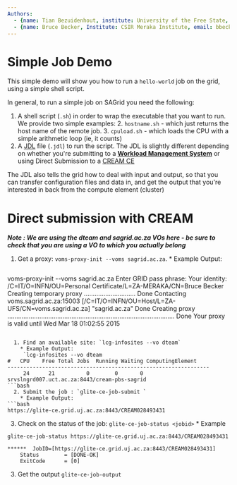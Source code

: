 ```yaml
---
Authors:
  - {name: Tian Bezuidenhout, institute: University of the Free State, email: bezuidenhoutt@ufs.ac.za, github: }
  - {name: Bruce Becker, Institute: CSIR Meraka Institute, email: bbecker@csir.co.za, gitthub: brucellino}
---
```


# Simple Job Demo

This simple demo will show you how to run a `hello-world` job on the grid, using a simple shell script.

In general, to run a simple job on SAGrid you need the following:

  1. A shell script (`.sh`) in order to wrap the executable that you want to run. We provide two simple examples:
    2. `hostname.sh` - which just returns the host name of the remote job.
    3. `cpuload.sh` -  which loads the CPU with a simple arithmetic loop (ie, it counts)
  1. A [JDL](http://diracgrid.org/files/docs/UserGuide/GettingStarted/UserJobs/JDLReference/) file (`.jdl`) to run the script. The JDL is slightly different depending on whether you're submitting to a **[Workload Management System](ttps://wiki.italiangrid.it/twiki/bin/view/WMS)** or using Direct Submission to a [CREAM CE](https://wiki.italiangrid.it/twiki/bin/view/CREAM/JdlGuide)

The JDL also tells the grid how to deal with input and output, so that you can transfer configuration files and data in, and get the output that you're interested in back from the compute element (cluster)

# Direct submission with CREAM

***Note : We are using the dteam and sagrid.ac.za VOs here - be sure to check that you are using a VO to which you actually belong***

  1. Get a proxy: `voms-proxy-init --voms sagrid.ac.za`.
    * Example Output:
      ```bash
voms-proxy-init --voms sagrid.ac.za
Enter GRID pass phrase:
Your identity: /C=IT/O=INFN/OU=Personal Certificate/L=ZA-MERAKA/CN=Bruce Becker
Creating temporary proxy ............................. Done
Contacting  voms.sagrid.ac.za:15003 [/C=IT/O=INFN/OU=Host/L=ZA-UFS/CN=voms.sagrid.ac.za] "sagrid.ac.za" Done
Creating proxy .............................................................................................. Done
Your proxy is valid until Wed Mar 18 01:02:55 2015
```

  1. Find an available site: `lcg-infosites --vo dteam`
    * Example Output:
     `lcg-infosites --vo dteam
#   CPU	   Free	Total Jobs	Running	Waiting	ComputingElement
----------------------------------------------------------------
     24	     21	         0	      0	      0	srvslngrd007.uct.ac.za:8443/cream-pbs-sagrid
```bash
  2. Submit the job : `glite-ce-job-submit `
    * Example Output:
```bash
https://glite-ce.grid.uj.ac.za:8443/CREAM028493431
```
  3. Check on the status of the job: `glite-ce-job-status <jobid>`
    * Example

```
glite-ce-job-status https://glite-ce.grid.uj.ac.za:8443/CREAM028493431

******  JobID=[https://glite-ce.grid.uj.ac.za:8443/CREAM028493431]
	Status        = [DONE-OK]
	ExitCode      = [0]
```
  3. Get the output `glite-ce-job-output`
